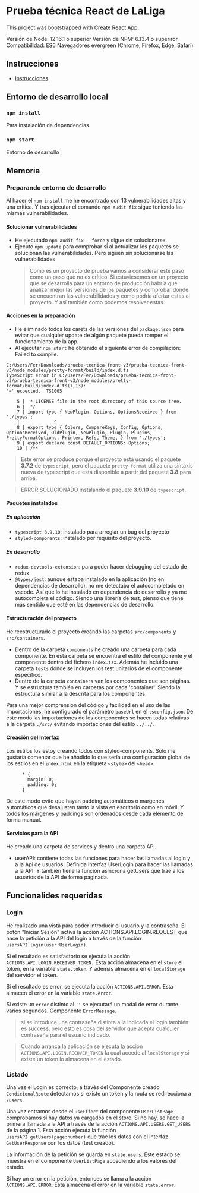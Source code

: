 # **Prueba técnica React de LaLiga**

This project was bootstrapped with [Create React App](https://github.com/facebook/create-react-app).

Versión de Node: 12.16.1 o superior
Versión de NPM: 6.13.4 o superiror
Compatibilidad: ES6 Navegadores evergreen (Chrome, Firefox, Edge, Safari)

## **Instrucciones**

- [Instrucciones](src/docs/laliga-prueba-tecnica-instrucciones.md)

## **Entorno de desarrollo local**

### `npm install`

Para instalación de dependencias

### `npm start`

Entorno de desarrollo

## **Memoria**

### **Preparando entorno de desarrollo**

Al hacer el `npm install` me he encontrado con 13 vulnerabilidades altas y una critica. Y tras ejecutar el comando `npm audit fix` sigue teniendo las mismas vulnerabilidades.

#### **Solucionar vulnerabilidades**

- He ejecutado `npm audit fix --force` y sigue sin solucionarse.
- Ejecuto `npm update` para comprobar si al actualizar los paquetes se solucionan las vulnerabilidades. Pero siguen sin solucionarse las vulnerabilidades.
  > Como es un proyecto de prueba vamos a considerar este paso como un paso que no es crítico. Si estuviesemos en un proyecto que se desarrolla para un entorno de producción habría que analizar mejor las versiones de los paquetes y comprobar donde se encuentran las vulnerabilidades y como podría afertar estas al proyecto. Y así también como podemos resolver estas.

#### **Acciones en la preparación**

- He eliminado todos los carets de las versiones del `package.json` para evitar que cualquier update de algún paquete pueda romper el funcionamiento de la app.
- Al ejecutar `npm start` he obtenido el siguiente error de compilación:
  Failed to compile.

```
C:/Users/Fer/Downloads/prueba-tecnica-front-v3/prueba-tecnica-front-v3/node_modules/pretty-format/build/index.d.ts
TypeScript error in C:/Users/Fer/Downloads/prueba-tecnica-front-v3/prueba-tecnica-front-v3/node_modules/pretty-format/build/index.d.ts(7,13):
'=' expected.  TS1005

    5 |  * LICENSE file in the root directory of this source tree.
    6 |  */
    7 | import type { NewPlugin, Options, OptionsReceived } from './types';
    |             ^
    8 | export type { Colors, CompareKeys, Config, Options, OptionsReceived, OldPlugin, NewPlugin, Plugin, Plugins, PrettyFormatOptions, Printer, Refs, Theme, } from './types';
    9 | export declare const DEFAULT_OPTIONS: Options;
    10 | /**
```

> Este error se produce porque el proyecto está usando el paquete **3.7.2** de `typescript`, pero el paquete `pretty-format` utiliza una sintaxis nueva de typescript que está disponible a partir del paquete **3.8** para arriba.

> ERROR SOLUCIONADO instalando el paquete **3.9.10** de `typescript`.

#### **Paquetes instalados**

##### **En aplicación**

- `typescript 3.9.10`: instalado para arreglar un bug del proyecto
- `styled-components`: instalado por requisito del proyecto.

##### **En desarrollo**

- `redux-devtools-extension`: para poder hacer debugging del estado de redux
- `@types/jest`: aunque estaba instalado en la aplicación (no en dependencias de desarrollo), no me detectaba el autocompletado en vscode. Así que lo he instalado en dependencia de desarrollo y ya me autocompleta el código. Siendo una librería de test, pienso que tiene más sentido que esté en las dependencias de desarrollo.

#### **Estructuración del proyecto**

He reestructurado el proyecto creando las carpetas `src/components` y `src/containers`.

- Dentro de la carpeta `components` he creado una carpeta para cada componente. En esta carpeta se encuentra el estilo del componente y el componente dentro del fichero `index.tsx`. Además he incluido una carpeta `tests` donde se incluyen los test unitarios de el componente específico.
- Dentro de la carpeta `containers` van los componentes que son páginas. Y se estructura también en carpetas por cada 'container'. Siendo la estructura similar a la descrita para los componentes.

Para una mejor comprensión del código y facilidad en el uso de las importaciones, he configurado el parámetro `baseUrl` en el `tsconfig.json`. De este modo las importaciones de los componentes se hacen todas relativas a la carpeta `./src/` evitando importaciones del estilo `../../`.

#### **Creación del Interfaz**

Los estilos los estoy creando todos con styled-components. Solo me gustaría comentar que he añadido lo que sería una configuración global de los estilos en el `index.html` en la etiqueta `<style>` del `<head>`.

```
      * {
        margin: 0;
        padding: 0;
      }
```

De este modo evito que hayan padding automáticos o márgenes automáticos que desajusten tanto la vista en escritorio como en móvil. Y todos los márgenes y paddings son ordenados desde cada elemento de forma manual.

#### **Servicios para la API**

He creado una carpeta de services y dentro una carpeta API.

- userAPI: contiene todas las funciones para hacer las llamadas al login y a la Api de usuarios. Definida interfaz UserLogin para hacer las llamadas a la API. Y también tiene la función asíncrona getUsers que trae a los usuarios de la API de forma paginada.

## **Funcionalides requeridas**

### **Login**

He realizado una vista para poder introducir el usuario y la contraseña. El botón "Iniciar Sesión" activa la acción ACTIONS.API.LOGIN.REQUEST que hace la petición a la API del login a través de la función `usersAPI.login(user:UserLogin)`.

Si el resultado es satisfactorio se ejecuta la acción `ACTIONS.API.LOGIN.RECEIVED_TOKEN.` Esta acción almacena en el `store` el token, en la variable `state.token`. Y además almacena en el `localStorage` del servidor el token.

Si el resultado es error, se ejecuta la acción `ACTIONS.API.ERROR`. Esta almacen el error en la variable `state.error`.

Si existe un `error` distinto al `''` se ejecutará un modal de error durante varios segundos. Componente `ErrorMessage`.

> si se introduce una contraseña distinta a la indicada el login también es success, pero esto es cosa del servidor que acepta cualquier contraseña para el usuario indicado.

> Cuando arranca la aplicación se ejecuta la acción `ACTIONS.API.LOGIN.RECOVER_TOKEN` la cual accede al `localStorage` y si existe un token lo almacena en el estado.

### **Listado**

Una vez el Login es correcto, a través del Componente creado `CondicionalRoute` detectamos si existe un token y la routa se redirecciona a `/users`.

Una vez entramos desde el `useEffect` del componente `UserListPage` comprobamos si hay datos ya cargados en el store. Si no hay, se hace la primera llamada a la API a través de la acción `ACTIONS.API.USERS.GET_USERS` de la página 1. Esta acción ejecuta la función `usersAPI.getUsers(page:number)` que trae los datos con el interfaz `GetUserResponse` con los datos (test creado).

La información de la petición se guarda en `state.users`. Este estado se muestra en el componente `UserListPage` accediendo a los valores del estado.

Si hay un error en la petición, entonces se llama a la acción `ACTIONS.API.ERROR`. Esta almacena el error en la variable `state.error`.
